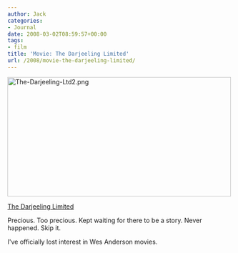 ```yaml
---
author: Jack
categories:
- Journal
date: 2008-03-02T08:59:57+00:00
tags:
- film
title: 'Movie: The Darjeeling Limited'
url: /2008/movie-the-darjeeling-limited/
---
```


<img src="/files/The-Darjeeling-Ltd2.png" alt="The-Darjeeling-Ltd2.png" border="0" width="500" height="267" />

[The Darjeeling Limited][1]

Precious. Too precious. Kept waiting for there to be a story. Never happened. Skip it.

I've officially lost interest in Wes Anderson movies.

 [1]: http://www.rottentomatoes.com/m/darjeeling_limited/